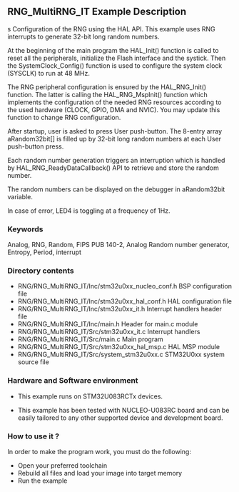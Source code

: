 ## <b>RNG_MultiRNG_IT Example Description</b>
s
Configuration of the RNG using the HAL API. This example uses RNG interrupts to generate 32-bit long random numbers.

At the beginning of the main program the HAL_Init() function is called to reset 
all the peripherals, initialize the Flash interface and the systick.
Then the SystemClock_Config() function is used to configure the system
clock (SYSCLK) to run at 48 MHz.

The RNG peripheral configuration is ensured by the HAL_RNG_Init() function.
The latter is calling the HAL_RNG_MspInit() function which implements
the configuration of the needed RNG resources according to the used hardware (CLOCK, 
GPIO, DMA and NVIC). You may update this function to change RNG configuration.

After startup, user is asked to press User push-button.
The 8-entry array aRandom32bit[] is filled up by 32-bit long random numbers 
at each User push-button press.

Each random number generation triggers an interruption which is handled by 
HAL_RNG_ReadyDataCallback() API to retrieve and store the random number.
 
The random numbers can be displayed on the debugger in aRandom32bit variable.

In case of error, LED4 is toggling at a frequency of 1Hz.

### <b>Keywords</b>

Analog, RNG, Random, FIPS PUB 140-2, Analog Random number generator, Entropy, Period, interrupt

### <b>Directory contents</b> 

  - RNG/RNG_MultiRNG_IT/Inc/stm32u0xx_nucleo_conf.h     BSP configuration file
  - RNG/RNG_MultiRNG_IT/Inc/stm32u0xx_hal_conf.h        HAL configuration file
  - RNG/RNG_MultiRNG_IT/Inc/stm32u0xx_it.h              Interrupt handlers header file
  - RNG/RNG_MultiRNG_IT/Inc/main.h                      Header for main.c module
  - RNG/RNG_MultiRNG_IT/Src/stm32u0xx_it.c              Interrupt handlers
  - RNG/RNG_MultiRNG_IT/Src/main.c                      Main program
  - RNG/RNG_MultiRNG_IT/Src/stm32u0xx_hal_msp.c         HAL MSP module 
  - RNG/RNG_MultiRNG_IT/Src/system_stm32u0xx.c          STM32U0xx system source file

     
### <b>Hardware and Software environment</b>

  - This example runs on STM32U083RCTx devices.
  
  - This example has been tested with NUCLEO-U083RC board and can be
    easily tailored to any other supported device and development board.

### <b>How to use it ?</b> 

In order to make the program work, you must do the following:

 - Open your preferred toolchain 
 - Rebuild all files and load your image into target memory
 - Run the example

